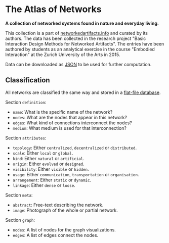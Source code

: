 # The Atlas of Networks

**A collection of networked systems found in nature and everyday living.**

This collection is a part of [networkedartifacts.info](http://networkedartifacts.info) and curated by its authors. The data has been collected in the research project "Basic Interaction Design Methods for Networked Artifacts". The entries have been authored by students as an analytical exercise in the course "Embodied Interaction" at the Zurich University of the Arts in 2015.

Data can be downloaded as [JSON](http://atlas.networkedartifacts.info/data.json) to be used for further computation.

## Classification

All networks are classified the same way and stored in a [flat-file database](https://github.com/networkedartifacts/atlas/tree/master/data/networks).

Section `definition`:

- `name`: What is the specific name of the network?
- `nodes`: What are the nodes that appear in this network?
- `edges`: What kind of connections interconnect the nodes?
- `medium`: What medium is used for that interconnection?

Section `attributes`:

- `topology`: Either `centralized`, `decentralized` or `distributed`.
- `scale`: Either `local` or `global`.
- `kind`: Either `natural` or `artificial`.
- `origin`: Either `evolved` or `designed`.
- `visibility`: Either `visible` or `hidden`.
- `usage`: Either `communication`, `transportation` or `organisation`.
- `arrangement`: Either `static` or `dynamic`.
- `linkage`: Either `dense` or `loose`.

Section `meta`:

- `abstract`: Free-text describing the network.
- `image`: Photograph of the whole or partial network.

Section `graph`:

- `nodes`: A list of nodes for the graph visualizations.
- `edges`: A list of edges connect the nodes.
